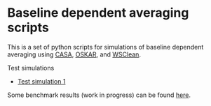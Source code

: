 # Baseline dependent averaging scripts

This is a set of python scripts for simulations of baseline dependent
averaging using [CASA](https://casa.nrao.edu),
[OSKAR](https://oerc.ox.ac.uk/~ska/oskar2/), and
[WSClean](https://sourceforge.net/projects/wsclean/).

Test simulations
* [Test simulation 1](https://github.com/OxfordSKA/bda/wiki/test_sim_001)

Some benchmark results (work in progress) can be found [here](https://github.com/OxfordSKA/bda/wiki/benchmarks).

